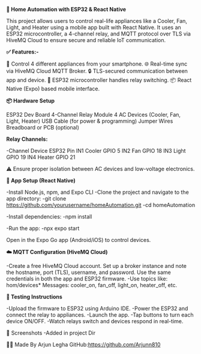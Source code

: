 **🏡 Home Automation with ESP32 & React Native**

This project allows users to control real-life appliances like a Cooler, Fan, Light, and Heater using a mobile app built with React Native. It uses an ESP32 microcontroller, 
a 4-channel relay, and MQTT protocol over TLS via HiveMQ Cloud to ensure secure and reliable IoT communication.


**✅ Features:-**

📱 Control 4 different appliances from your smartphone.
🌐 Real-time sync via HiveMQ Cloud MQTT Broker.
🔒 TLS-secured communication between app and device.
🧠 ESP32 microcontroller handles relay switching.
📦 React Native (Expo) based mobile interface.


**📦 Hardware Setup**

ESP32 Dev Board
4-Channel Relay Module
4 AC Devices (Cooler, Fan, Light, Heater)
USB Cable (for power & programming)
Jumper Wires
Breadboard or PCB (optional)

**Relay Channels:**

-Channel	Device	ESP32 Pin
  IN1	    Cooler	 GPIO 5
  IN2	    Fan	     GPIO 18
  IN3	    Light	   GPIO 19
  IN4	    Heater	 GPIO 21

⚠️ Ensure proper isolation between AC devices and low-voltage electronics.

**📲 App Setup (React Native)**

-Install Node.js, npm, and Expo CLI
-Clone the project and navigate to the app directory:
  -git clone https://github.com/yourusername/homeAutomation.git
  -cd homeAutomation

-Install dependencies:
  -npm install

-Run the app:
  -npx expo start

Open in the Expo Go app (Android/iOS) to control devices.

**☁️ MQTT Configuration (HiveMQ Cloud)**

-Create a free HiveMQ Cloud account.
  Set up a broker instance and note the hostname, port (TLS), username, and password.
  Use the same credentials in both the app and ESP32 firmware.
-Use topics like:
  hom/devices*
  Messages: cooler_on, fan_off, light_on, heater_off, etc.

**🧪 Testing Instructions**

-Upload the firmware to ESP32 using Arduino IDE.
-Power the ESP32 and connect the relay to appliances.
-Launch the app.
-Tap buttons to turn each device ON/OFF.
-Watch relays switch and devices respond in real-time.

📸 Screenshots
-Added in project Dir

🙋‍♂️ Made By
Arjun Legha
GitHub:https://github.com/Arjunn810

